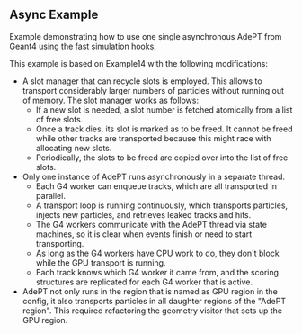 <!--
SPDX-FileCopyrightText: 2022 CERN
SPDX-License-Identifier: CC-BY-4.0
-->

## Async Example

Example demonstrating how to use one single asynchronous AdePT from Geant4 using the fast simulation hooks.

This example is based on Example14 with the following modifications:
- A slot manager that can recycle slots is employed. This allows to transport considerably larger
  numbers of particles without running out of memory. The slot manager works as follows:
  - If a new slot is needed, a slot number is fetched atomically from a list of free slots.
  - Once a track dies, its slot is marked as to be freed. It cannot be freed while other tracks are transported
    because this might race with allocating new slots.
  - Periodically, the slots to be freed are copied over into the list of free slots.
- Only one instance of AdePT runs asynchronously in a separate thread.
  - Each G4 worker can enqueue tracks, which are all transported in parallel.
  - A transport loop is running continuously, which transports particles, injects new particles, and retrieves leaked tracks and hits.
  - The G4 workers communicate with the AdePT thread via state machines, so it is clear when events finish or need to start transporting.
  - As long as the G4 workers have CPU work to do, they don't block while the GPU transport is running.
  - Each track knows which G4 worker it came from, and the scoring structures are replicated for each G4 worker that is active.
- AdePT not only runs in the region that is named as GPU region in the config, it also transports particles in all daughter regions of the "AdePT region". This required refactoring the geometry visitor that sets up the GPU region.
